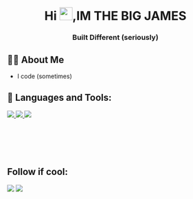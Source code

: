 
<h1 align="center">Hi <img src="https://raw.githubusercontent.com/MartinHeinz/MartinHeinz/master/wave.gif" width="30px">,IM THE BIG JAMES</h1>
<h3 align="center">Built Different (seriously)</h3>


## 🙋‍♂️ About Me

- I code (sometimes)

## 🚀 Languages and Tools:

<p align="left"> 
    <a href="https://isocpp.org/" target="_blank"> <img src="https://img.icons8.com/color/48/000000/c-plus-plus-logo.png"/> </a>
    <a href="https://docs.microsoft.com/en-us/dotnet/csharp/" target="_blank"> <img src="https://img.icons8.com/color/48/000000/c-sharp-logo-2.png"/> </a> 
    <a href="https://developer.mozilla.org/en-US/docs/Web/JavaScript" target="_blank"> <img src="https://img.icons8.com/color/48/000000/javascript.png"/> </a> 
</p>


<br/>
<br/>


<br/>
<br/>

## Follow if cool:
<p align="left">

<a href = "https://twitter.com/itzjxmess"><img src="https://img.icons8.com/fluent/48/000000/twitter.png"/></a>
<a href = "https://www.youtube.com/channel/JamesFPS1"><img src="https://img.icons8.com/color/48/000000/youtube-play.png"/></a>

</p>
